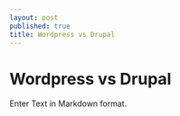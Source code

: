 ```yaml
---
layout: post
published: true
title: Wordpress vs Drupal
---
```


# Wordpress vs Drupal

Enter Text in Markdown format.